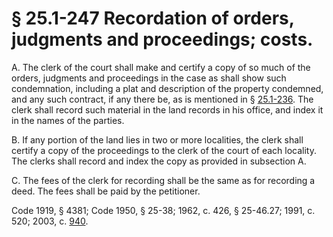 # § 25.1-247 Recordation of orders, judgments and proceedings; costs.

<p>A. The clerk of the court shall make and certify a copy of so much of the orders, judgments and proceedings in the case as shall show such condemnation, including a plat and description of the property condemned, and any such contract, if any there be, as is mentioned in § <a href='http://law.lis.virginia.gov/vacode/25.1-236/'>25.1-236</a>. The clerk shall record such material in the land records in his office, and index it in the names of the parties.</p><p>B. If any portion of the land lies in two or more localities, the clerk shall certify a copy of the proceedings to the clerk of the court of each locality. The clerks shall record and index the copy as provided in subsection A.</p><p>C. The fees of the clerk for recording shall be the same as for recording a deed. The fees shall be paid by the petitioner.</p><p>Code 1919, § 4381; Code 1950, § 25-38; 1962, c. 426, § 25-46.27; 1991, c. 520; 2003, c. <a href='http://lis.virginia.gov/cgi-bin/legp604.exe?031+ful+CHAP0940'>940</a>.</p>